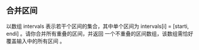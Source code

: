 ## 合并区间

以数组 intervals 表示若干个区间的集合，其中单个区间为 intervals\[i] = [starti, endi] 。请你合并所有重叠的区间，并返回 一个不重叠的区间数组，该数组需恰好覆盖输入中的所有区间 。

